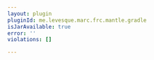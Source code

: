 ```yaml
---
layout: plugin
pluginId: me.levesque.marc.frc.mantle.gradle
isJarAvailable: true
error: ''
violations: []

---
```

